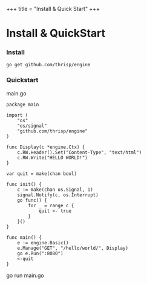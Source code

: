 +++
title = "Install & Quick Start"
+++
# Install & QuickStart

### Install

    go get github.com/thrisp/engine

### Quickstart

main.go

    package main

    import (
        "os"
        "os/signal"
        "github.com/thrisp/engine"
    )

    func Display(c *engine.Ctx) {
        c.RW.Header().Set("Content-Type", "text/html")
        c.RW.Write("HELLO WORLD!")
    }

    var quit = make(chan bool)

    func init() {
        c := make(chan os.Signal, 1)
        signal.Notify(c, os.Interrupt)
        go func() {
            for _ = range c {
                quit <- true
            }
        }()
    }

    func main() {
        e := engine.Basic()
        e.Manage("GET", "/hello/world/", Display)
        go e.Run(":8080")
        <-quit
    }

go run main.go
